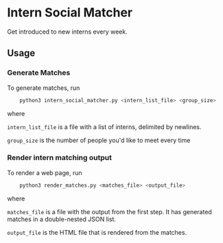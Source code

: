 # Intern Social Matcher

Get introduced to new interns every week.

## Usage

### Generate Matches

To generate matches, run

```bash
    python3 intern_social_matcher.py <intern_list_file> <group_size>
```

where

`intern_list_file` is a file with a list of interns, delimited by newlines.

`group_size` is the number of people you'd like to meet every time

### Render intern matching output

To render a web page, run

```bash
    python3 render_matches.py <matches_file> <output_file>
```

where

`matches_file` is a file with the output from the first step. It has generated matches in a double-nested JSON list.

`output_file` is the HTML file that is rendered from the matches.

